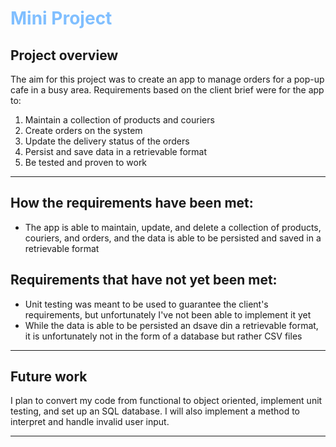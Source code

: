 # <span style="color:#80bfff"> Mini Project

## Project overview

The aim for this project was to create an app to manage orders for a pop-up cafe in a busy area. Requirements based on the client brief were for the app to:

1. Maintain a collection of products and couriers
2. Create orders on the system
3. Update the delivery status of the orders
4. Persist and save data in a retrievable format
5. Be tested and proven to work 

---

## How the requirements have been met:

- The app is able to maintain, update, and delete a collection of products, couriers, and orders, and the data is able to be persisted and saved in a retrievable format

## Requirements that have not yet been met:

- Unit testing was meant to be used to guarantee the client's requirements, but unfortunately I've not been able to implement it yet 
- While the data is able to be persisted an dsave din a retrievable format, it is unfortunately not in the form of a database but rather CSV files

---

## Future work

I plan to convert my code from functional to object oriented, implement unit testing, and set up an SQL database. I will also implement a method to interpret and handle invalid user input. 

---
